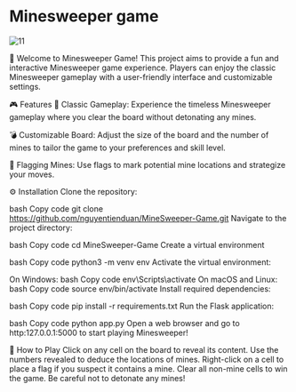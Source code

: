 # Minesweeper game
![11](https://github.com/nguyentienduan/MineSweeper-Game/assets/118033554/df23f3f6-236b-471e-9c2c-62c606f2e8fb)

🚀 Welcome to Minesweeper Game!
This project aims to provide a fun and interactive Minesweeper game experience. Players can enjoy the classic Minesweeper gameplay with a user-friendly interface and customizable settings.

🎮 Features
🧨 Classic Gameplay: Experience the timeless Minesweeper gameplay where you clear the board without detonating any mines.

💣 Customizable Board: Adjust the size of the board and the number of mines to tailor the game to your preferences and skill level.

🚩 Flagging Mines: Use flags to mark potential mine locations and strategize your moves.

⚙️ Installation
Clone the repository:

bash
Copy code
git clone https://github.com/nguyentienduan/MineSweeper-Game.git
Navigate to the project directory:

bash
Copy code
cd MineSweeper-Game
Create a virtual environment

bash
Copy code
python3 -m venv env
Activate the virtual environment:

On Windows:
bash
Copy code
env\Scripts\activate
On macOS and Linux:
bash
Copy code
source env/bin/activate
Install required dependencies:

bash
Copy code
pip install -r requirements.txt
Run the Flask application:

bash
Copy code
python app.py
Open a web browser and go to http:127.0.0.1:5000 to start playing Minesweeper!

📝 How to Play
Click on any cell on the board to reveal its content.
Use the numbers revealed to deduce the locations of mines.
Right-click on a cell to place a flag if you suspect it contains a mine.
Clear all non-mine cells to win the game. Be careful not to detonate any mines!
